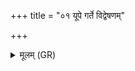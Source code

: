 +++
title = "०१ यूपे गर्ते विद्वेषणम्"

+++
<details><summary>मूलम् (GR)</summary>

यूपे गर्ते विद्वेषणं  
देवानां वर्चसा कृतम् ।  
अग्निर् वाम् अस्त्व् अन्तरा  
यथा वां न सहासति ॥
</details>